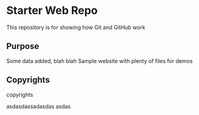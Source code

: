 # Starter Web Repo

This repository is for showing how Git and GitHub work

## Purpose

Some data added, blah blah
Sample website with plenty of files for demos

## Copyrights

copyrights

asdasdassadasdas
asdas

